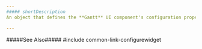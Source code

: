 ```yaml
---
##### shortDescription
An object that defines the **Gantt** UI component's configuration properties.

---
```

#####See Also#####
#include common-link-configurewidget